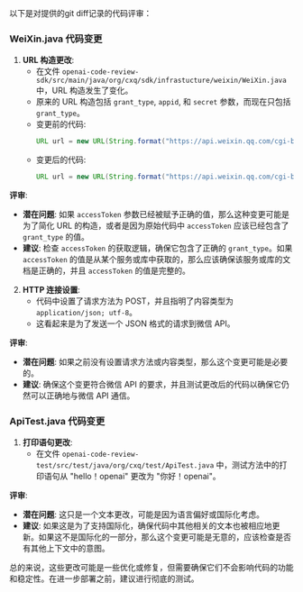 以下是对提供的git diff记录的代码评审：

### WeiXin.java 代码变更

1. **URL 构造更改**:
   - 在文件 `openai-code-review-sdk/src/main/java/org/cxq/sdk/infrastucture/weixin/WeiXin.java` 中，URL 构造发生了变化。
   - 原来的 URL 构造包括 `grant_type`, `appid`, 和 `secret` 参数，而现在只包括 `grant_type`。
   - 变更前的代码:
     ```java
     URL url = new URL(String.format("https://api.weixin.qq.com/cgi-bin/token?grant_type=%s&appid=%s&secret=%s", accessToken));
     ```
   - 变更后的代码:
     ```java
     URL url = new URL(String.format("https://api.weixin.qq.com/cgi-bin/token?grant_type=%s", accessToken));
     ```

**评审**:
- **潜在问题**: 如果 `accessToken` 参数已经被赋予正确的值，那么这种变更可能是为了简化 URL 的构造，或者是因为原始代码中 `accessToken` 应该已经包含了 `grant_type` 的值。
- **建议**: 检查 `accessToken` 的获取逻辑，确保它包含了正确的 `grant_type`。如果 `accessToken` 的值是从某个服务或库中获取的，那么应该确保该服务或库的文档是正确的，并且 `accessToken` 的值是完整的。

2. **HTTP 连接设置**:
   - 代码中设置了请求方法为 POST，并且指明了内容类型为 `application/json; utf-8`。
   - 这看起来是为了发送一个 JSON 格式的请求到微信 API。

**评审**:
- **潜在问题**: 如果之前没有设置请求方法或内容类型，那么这个变更可能是必要的。
- **建议**: 确保这个变更符合微信 API 的要求，并且测试更改后的代码以确保它仍然可以正确地与微信 API 通信。

### ApiTest.java 代码变更

1. **打印语句更改**:
   - 在文件 `openai-code-review-test/src/test/java/org/cxq/test/ApiTest.java` 中，测试方法中的打印语句从 "hello！openai" 更改为 "你好！openai"。

**评审**:
- **潜在问题**: 这只是一个文本更改，可能是因为语言偏好或国际化考虑。
- **建议**: 如果这是为了支持国际化，确保代码中其他相关的文本也被相应地更新。如果这不是国际化的一部分，那么这个变更可能是无意的，应该检查是否有其他上下文中的意图。

总的来说，这些更改可能是一些优化或修复，但需要确保它们不会影响代码的功能和稳定性。在进一步部署之前，建议进行彻底的测试。